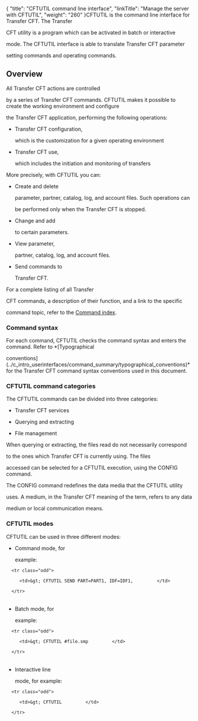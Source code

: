 {
    "title": "CFTUTIL  command line interface",
    "linkTitle": "Manage the server with CFTUTIL",
    "weight": "260"
}CFTUTIL is the command line interface for Transfer CFT. The Transfer
CFT utility is a program which can be activated in batch or interactive
mode. The CFTUTIL interface is able to translate Transfer CFT parameter
setting commands and operating commands.

## <span id="About_the_Command_line_interface_CFTUTIL"></span>Overview

All Transfer CFT actions are controlled
by a series of Transfer CFT commands. CFTUTIL makes it possible to create the working environment and configure
the Transfer CFT application, performing the following operations:

-   Transfer CFT configuration,
    which is the customization for a given operating environment
-   Transfer CFT use,
    which includes the initiation and monitoring of transfers

More precisely, with CFTUTIL you can:

-   Create and delete
    parameter, partner, catalog, log, and account files. Such operations can
    be performed only when the Transfer CFT is stopped.
-   Change and add
    to certain parameters.
-   View parameter,
    partner, catalog, log, and account files.
-   Send commands to
    Transfer CFT.

For a complete listing of all Transfer
CFT commands, a description of their function, and a link to the specific
command topic, refer to the [Command index](../c_intro_userinterfaces/command_summary).

### <span id="Command_syntax"></span>Command syntax

For each command, CFTUTIL checks the command syntax and enters the command. Refer to *[Typographical
conventions](../c_intro_userinterfaces/command_summary/typographical_conventions)* for the Transfer CFT command syntax conventions used in this document.

### <span id="CFTUTIL_commands"></span>CFTUTIL command categories

The CFTUTIL commands can be divided into three categories:

-   Transfer CFT services
-   Querying and extracting
-   File management

When querying or extracting, the files read do not necessarily correspond
to the ones which Transfer CFT is currently using. The files
accessed can be selected for a CFTUTIL execution, using the CONFIG command.

The CONFIG command redefines the data media that the CFTUTIL utility
uses. A medium, in the Transfer CFT meaning of the term, refers to any data
medium or local communication means.

### CFTUTIL modes

CFTUTIL can be used in three different modes:

-   Command mode, for
    example:

<table data-cellspacing="0">
   <tbody>
      <tr class="odd">
         <td>&gt; CFTUTIL SEND PART=PART1, IDF=IDF1,         </td>
      </tr>
   </tbody>
</table>

-   Batch mode, for
    example:

<table data-cellspacing="0">
   <tbody>
      <tr class="odd">
         <td>&gt; CFTUTIL #file.smp         </td>
      </tr>
   </tbody>
</table>

-   Interactive line
    mode, for example:

<table data-cellspacing="0">
   <tbody>
      <tr class="odd">
         <td>&gt; CFTUTIL         </td>
      </tr>
   </tbody>
</table>
